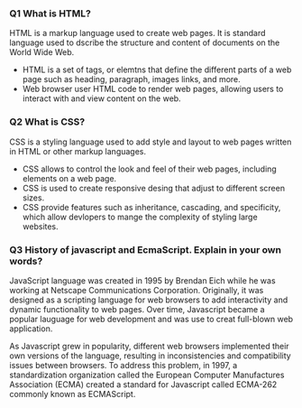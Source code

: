 ### Q1 What is HTML?
HTML is a markup language used to create web pages. It is standard language used to dscribe the structure and content of documents on the World Wide Web.
- HTML is a set of tags, or elemtns that define the different parts of a web page such as heading, paragraph, images links, and more.
- Web browser user HTML code to render web pages, allowing users to interact with and view content on the web.

### Q2 What is CSS?
CSS is a styling language used to add style and layout to web pages written in HTML or other markup languages.
- CSS allows to control the look and feel of their web pages, including elements on a web page.
- CSS is used to create responsive desing that adjust to different screen sizes.
- CSS provide features such as inheritance, cascading, and specificity, which allow devlopers to mange the complexity of styling large websites.

### Q3 History of javascript and EcmaScript. Explain in your own words?
JavaScript language was created in 1995 by Brendan Eich while he was working at Netscape Communications Corporation. Originally, it was designed as a scripting language for web browsers to add interactivity and dynamic functionality to web pages. Over time, Javascript became a popular lauguage for web development and was use to creat full-blown web application.

As Javascript grew in popularity, different web browsers implemented their own versions of the language, resulting in inconsistencies and compatibility issues between browsers. To address this problem, in 1997, a standardization organization called the European Computer Manufactures Association (ECMA) created a standard for Javascript called ECMA-262 commonly known as ECMAScript.
